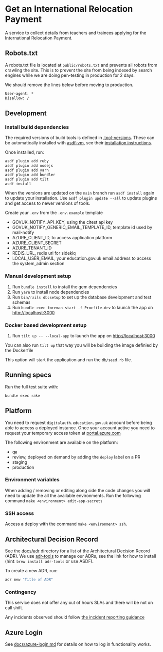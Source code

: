 # Get an International Relocation Payment

A service to collect details from teachers and trainees applying for the
International Relocation Payment.

## Robots.txt

A robots.txt file is located at `public/robots.txt` and prevents all robots from
crawling the site. This is to prevent the site from being indexed by search engines
while we are doing pen-testing in production for 2 days.

We should remove the lines below before moving to production.

```txt
User-agent: *
Disallow: /
```

## Development

### Install build dependencies

The required versions of build tools is defined in
[.tool-versions](.tool-versions). These can be automatically installed with
[asdf-vm](https://asdf-vm.com/), see their [installation
instructions](https://asdf-vm.com/#/core-manage-asdf).

Once installed, run:

```bash
asdf plugin add ruby
asdf plugin add nodejs
asdf plugin add yarn
asdf plugin add bundler
asdf plugin add tilt
asdf install
```

When the versions are updated on the `main` branch run `asdf install` again to update your
installation. Use `asdf plugin update --all` to update plugins and get access to
newer versions of tools.

Create your `.env` from the `.env.example` template

- GOVUK_NOTIFY_API_KEY, using the citest api key
- GOVUK_NOTIFY_GENERIC_EMAIL_TEMPLATE_ID, template id used by mail-notify
- AZURE_CLIENT_ID, to access application platform
- AZURE_CLIENT_SECRET
- AZURE_TENANT_ID
- REDIS_URL, redis url for sidekiq
- LOCAL_USER_EMAIL, your education.gov.uk email address to access the system_admin section

### Manual development setup

1. Run `bundle install` to install the gem dependencies
2. Run `yarn` to install node dependencies
3. Run `bin/rails db:setup` to set up the database development and test schemas
4. Run `bundle exec foreman start -f Procfile.dev` to launch the app on <http://localhost:3000>

### Docker based development setup

1. Run `tilt up -- --local-app` to launch the app on <http://localhost:3000>

You can also run `tilt up` that way you will be building the image definied by the Dockerfile

This option will start the application and run the `db/seed.rb` file.

## Running specs

Run the full test suite with:

```bash
bundle exec rake
```

## Platform

You need to request `digitalauth.education.gov.uk` account before being able to access a deployed
instance.
Once your account active you need to request your temporary access token at
[portal.azure.com](https://portal.azure.com/#view/Microsoft_Azure_PIMCommon/ActivationMenuBlade/~/azurerbac)

The following environment are available on the platform:

- qa
- review, deployed on demand by adding the `deploy` label on a PR
- staging
- production

### Environment variables

When adding / removing or editing along side the code changes you will need to update the all the
available environments.
Run the following command `make <environment> edit-app-secrets`

### SSH access

Access a deploy with the command `make <environment> ssh`.

## Architectural Decision Record

See the [docs/adr](docs/adr) directory for a list of the Architectural Decision
Record (ADR). We use [adr-tools](https://github.com/npryce/adr-tools) to manage
our ADRs, see the link for how to install (hint: `brew install adr-tools` or use
ASDF).

To create a new ADR, run:

```bash
adr new "Title of ADR"
```

### Contingency

This service does not offer any out of hours SLAs and there will be not on call shift.

Any incidents observed should follow [the incident reporting guidance](https://tech-docs.teacherservices.cloud/operating-a-service/incident-playbook.html)

## Azure Login

See [docs/azure-login.md](docs/azure-login.md) for details on how to log in functionality works.
